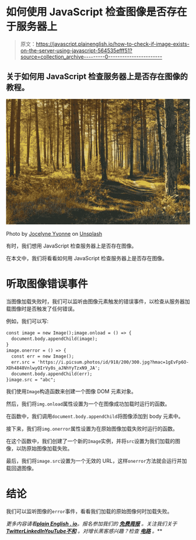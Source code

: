 # 如何使用 JavaScript 检查图像是否存在于服务器上

> 原文：<https://javascript.plainenglish.io/how-to-check-if-image-exists-on-the-server-using-javascript-564535efff51?source=collection_archive---------0----------------------->

## 关于如何用 JavaScript 检查服务器上是否存在图像的教程。

![](img/4a29008e2a8db96b24302772e5e2226a.png)

Photo by [Jocelyne Yvonne](https://unsplash.com/@ledi777?utm_source=medium&utm_medium=referral) on [Unsplash](https://unsplash.com?utm_source=medium&utm_medium=referral)

有时，我们想用 JavaScript 检查服务器上是否存在图像。

在本文中，我们将看看如何用 JavaScript 检查服务器上是否存在图像。

# 听取图像错误事件

当图像加载失败时，我们可以监听由图像元素触发的错误事件，以检查从服务器加载图像时是否触发了任何错误。

例如，我们可以写:

```
const image = new Image();image.onload = () => {
  document.body.appendChild(image);
}
image.onerror = () => {
  const err = new Image();
  err.src = 'https://i.picsum.photos/id/918/200/300.jpg?hmac=1gEvFp6O-XDh4848VnlwyOIrVy8s_aJNhYyTzxN9_JA';
  document.body.appendChild(err);
}image.src = "abc";
```

我们使用`Image`构造函数来创建一个图像 DOM 元素对象。

然后，我们将`img.onload`属性设置为一个在图像成功加载时运行的函数。

在函数中，我们调用`document.body.appendChild`将图像添加到 body 元素中。

接下来，我们将`img.onerror`属性设置为在原始图像加载失败时运行的函数。

在这个函数中，我们创建了一个新的`Image`实例，并将`src`设置为我们加载的图像，以防原始图像加载失败。

最后，我们将`image.src`设置为一个无效的 URL，这样`onerror`方法就会运行并加载回退图像。

# 结论

我们可以监听图像的`error`事件，看看我们加载的原始图像何时加载失败。

*更多内容请看*[***plain English . io***](https://plainenglish.io/)*。报名参加我们的* [***免费周报***](http://newsletter.plainenglish.io/) *。关注我们关于*[***Twitter***](https://twitter.com/inPlainEngHQ)[***LinkedIn***](https://www.linkedin.com/company/inplainenglish/)*[***YouTube***](https://www.youtube.com/channel/UCtipWUghju290NWcn8jhyAw)*[***不和***](https://discord.gg/GtDtUAvyhW) *。对增长黑客感兴趣？检查* [***电路***](https://circuit.ooo/) *。***